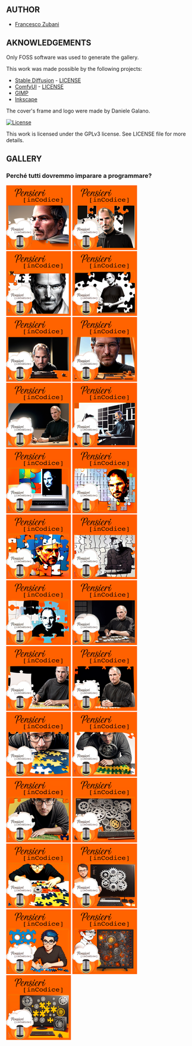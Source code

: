 ## AUTHOR

- [Francesco Zubani](https://www.linkedin.com/in/francesco-zubani-5957081a6/)

## AKNOWLEDGEMENTS

Only FOSS software was used to generate the gallery.

This work was made possible by the following projects:

- [Stable Diffusion](https://github.com/CompVis/stable-diffusion) - [LICENSE](https://github.com/CompVis/stable-diffusion/blob/main/LICENSE)
- [ComfyUI](https://github.com/comfyanonymous/ComfyUI) - [LICENSE](https://github.com/comfyanonymous/ComfyUI/blob/master/LICENSE)
- [GIMP](https://www.gimp.org/)
- [Inkscape](https://inkscape.org/)

The cover's frame and logo were made by Daniele Galano.

[![License](https://img.shields.io/badge/License-GPL%20v3-blue.svg)](http://www.gnu.org/licenses/gpl-3.0)

This work is licensed under the GPLv3 license.
See LICENSE file for more details.

## GALLERY

### Perché tutti dovremmo imparare a programmare?

<div class="gallery">
  <a href="PIC1_01.png"><img class="thumbnail" src="./thumbs/PIC1_01.png" alt="PIC1_01"></a>
  <a href="PIC1_02.png"><img class="thumbnail" src="./thumbs/PIC1_02.png" alt="PIC1_02"></a>
  <a href="PIC1_03.png"><img class="thumbnail" src="./thumbs/PIC1_03.png" alt="PIC1_03"></a>
  <a href="PIC1_04.png"><img class="thumbnail" src="./thumbs/PIC1_04.png" alt="PIC1_04"></a>
  <a href="PIC1_05.png"><img class="thumbnail" src="./thumbs/PIC1_05.png" alt="PIC1_05"></a>
  <a href="PIC1_06.png"><img class="thumbnail" src="./thumbs/PIC1_06.png" alt="PIC1_06"></a>
  <a href="PIC1_07.png"><img class="thumbnail" src="./thumbs/PIC1_07.png" alt="PIC1_07"></a>
  <a href="PIC1_08.png"><img class="thumbnail" src="./thumbs/PIC1_08.png" alt="PIC1_08"></a>
  <a href="PIC1_09.png"><img class="thumbnail" src="./thumbs/PIC1_09.png" alt="PIC1_09"></a>
  <a href="PIC1_10.png"><img class="thumbnail" src="./thumbs/PIC1_10.png" alt="PIC1_10"></a>
  <a href="PIC1_11.png"><img class="thumbnail" src="./thumbs/PIC1_11.png" alt="PIC1_11"></a>
  <a href="PIC1_12.png"><img class="thumbnail" src="./thumbs/PIC1_12.png" alt="PIC1_12"></a>
  <a href="PIC1_13.png"><img class="thumbnail" src="./thumbs/PIC1_13.png" alt="PIC1_13"></a>
  <a href="PIC1_14.png"><img class="thumbnail" src="./thumbs/PIC1_14.png" alt="PIC1_14"></a>
  <a href="PIC1_15.png"><img class="thumbnail" src="./thumbs/PIC1_15.png" alt="PIC1_15"></a>
  <a href="PIC1_16.png"><img class="thumbnail" src="./thumbs/PIC1_16.png" alt="PIC1_16"></a>
  <a href="PIC1_17.png"><img class="thumbnail" src="./thumbs/PIC1_17.png" alt="PIC1_17"></a>
  <a href="PIC1_18.png"><img class="thumbnail" src="./thumbs/PIC1_18.png" alt="PIC1_18"></a>
  <a href="PIC1_19.png"><img class="thumbnail" src="./thumbs/PIC1_19.png" alt="PIC1_19"></a>
  <a href="PIC1_20.png"><img class="thumbnail" src="./thumbs/PIC1_20.png" alt="PIC1_20"></a>
  <a href="PIC1_21.png"><img class="thumbnail" src="./thumbs/PIC1_21.png" alt="PIC1_21"></a>
  <a href="PIC1_22.png"><img class="thumbnail" src="./thumbs/PIC1_22.png" alt="PIC1_22"></a>
  <a href="PIC1_23.png"><img class="thumbnail" src="./thumbs/PIC1_23.png" alt="PIC1_23"></a>
  <a href="PIC1_24.png"><img class="thumbnail" src="./thumbs/PIC1_24.png" alt="PIC1_24"></a>
  <a href="PIC1_25.png"><img class="thumbnail" src="./thumbs/PIC1_25.png" alt="PIC1_25"></a>
</div>
</body>
</html>
